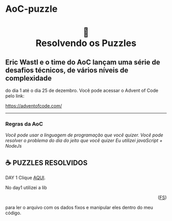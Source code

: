 # AoC-puzzle


<h1 align="center">
📄<br>Resolvendo os Puzzles
</h1>

## Eric Wastl e o time do AoC lançam uma série de desafios técnicos, de vários níveis de complexidade

do dia 1 até o dia 25 de dezembro. Você pode acessar o Advent of Code pelo link:

https://adventofcode.com/

---

### Regras da AoC

_Você pode usar a linguagem de programação que você quizer. Você pode resolver o problema do dia do jeito que você quizer_
_Eu utilizei javaScript + NodeJs_

## ☕ PUZZLES RESOLVIDOS

DAY 1 Clique [AQUI](https://github.com/diego-maker/AoC-puzzle/blob/main/src/index.js).<br>

No day1 utilizei a lib <p align="right">(<a href="https://www.npmjs.com/package/fs-js">FS</a>)</p> para ler o arquivo com os dados fixos e manipular eles dentro do meu código.
